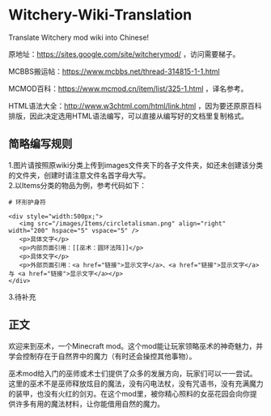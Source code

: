 # Witchery-Wiki-Translation
Translate Witchery mod wiki into Chinese!

原地址：https://sites.google.com/site/witcherymod/ ，访问需要梯子。

MCBBS搬运帖：https://www.mcbbs.net/thread-314815-1-1.html  
  
MCMOD百科：https://www.mcmod.cn/item/list/325-1.html ，译名参考。  
 
HTML语法大全：http://www.w3chtml.com/html/link.html ，因为要还原原百科排版，因此决定选用HTML语法编写，可以直接从编写好的文档里复制格式。

## 简略编写规则
1.图片请按照原wiki分类上传到images文件夹下的各子文件夹，如还未创建该分类的文件夹，创建时请注意文件名首字母大写。  
2.以Items分类的物品为例，参考代码如下：
```
# 环形护身符

<div style="width:500px;">
   <img src="/images/Items/circletalisman.png" align="right" width="200" hspace="5" vspace="5" />
   <p>具体文字</p>
   <p>内部页面引用：[[巫术：圆环法阵]]</p>
   <p>具体文字</p>
   <p>外部页面引用：<a href="链接">显示文字</a>、<a href="链接">显示文字</a> 与 <a href="链接">显示文字</a></p>
</div>
```  
3.待补充  

## 正文


欢迎来到巫术，一个Minecraft mod。这个mod能让玩家领略巫术的神奇魅力，并学会控制存在于自然界中的魔力（有时还会操控其他事物）。

巫术mod给入门的巫师或术士们提供了众多的发展方向，玩家们可以一一尝试。这里的巫术不是巫师释放炫目的魔法，没有闪电法杖，没有咒语书，没有充满魔力的装甲，也没有火红的剑刃。在这个mod里，被你精心照料的女巫花园会向你提供许多有用的魔法材料，让你能借用自然的魔力。
